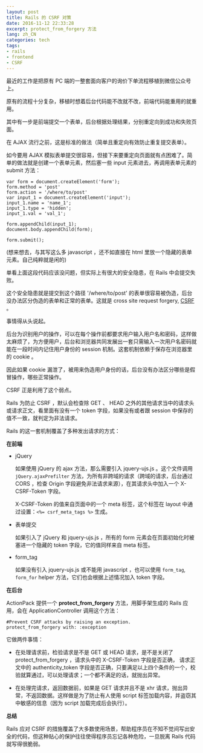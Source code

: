 ```yaml
---
layout: post
title: Rails 的 CSRF 对策
date: 2016-11-12 22:33:28
excerpt: protect_from_forgery 方法
lang: zh_CN
categories: tech
tags:
- rails
- frontend
- CSRF
---
```


最近的工作是把原有 PC 端的一整套面向客户的询价下单流程移植到微信公众号上。

原有的流程十分复杂，移植时想着后台代码能不改就不改，前端代码能重用的就重用。

其中有一步是前端提交一个表单，后台根据处理结果，分别重定向到成功和失败页面。

在 AJAX 流行之前，这是标准的做法（简单且重定向有效防止重复提交表单）。

如今要用 AJAX 模拟表单提交很容易，但接下来要重定向页面就有点困难了。简单的做法就是创建一个表单元素，然后塞一些 input 元素进去，再调用表单元素的 submit 方法：

    var form = document.createElement('form');
    form.method = 'post'
    form.action = '/where/to/post'
    var input_1 = document.createElement('input');
    input_1.name = 'name_1';
    input_1.type = 'hidden';
    input_1.val = 'val_1';
    
    form.appendChild(input_1);
    document.body.appendChild(form);

    form.submit();

(想来想去，与其写这么多 javascript ，还不如直接在 html 里放一个隐藏的表单元素。自己纯粹就是闲的)

单看上面这段代码应该没问题，但实际上有很大的安全隐患，在 Rails 中会提交失败。

这个安全隐患就是提交到这个路径 '/where/to/post' 的表单很容易被伪造，后台没办法区分伪造的表单和正常的表单。这就是 cross site request forgery, [CSRF](https://www.owasp.org/index.php/Cross-Site_Request_Forgery_%28CSRF%29) 。

事情得从头说起。

后台为识别用户的操作，可以在每个操作前都要求用户输入用户名和密码，这样做太麻烦了，为方便用户，后台和浏览器共同发展出一套只需输入一次用户名密码就能在一段时间内记住用户身份的 session 机制。这套机制依赖于保存在浏览器里的 cookie 。

因此如果 cookie 漏泄了，被用来伪造用户身份的话，后台没有办法区分哪些是假冒操作，哪些正常操作。

CSRF 正是利用了这个弱点。

Rails 为防止 CSRF ，默认会检查除 GET 、 HEAD 之外的其他请求当中的请求头或请求正文，看里面有没有一个 token 字段，如果没有或者跟 session 中保存的值不一致，就判定为非法请求。

Rails 的这一套机制覆盖了多种发出请求的方式：

**在前端**

- jQuery

  如果使用 jQuery 的 ajax 方法，那么需要引入 jquery-ujs.js 。这个文件调用 `jQuery.ajaxPrefilter` 方法，为所有非跨域的请求（跨域的请求，后台通过 CORS ，检查 Origin 字段避免非法请求来源），在其请求头中加入一个 X-CSRF-Token 字段。 

  X-CSRF-Token 的值来自页面中的一个 meta 标签，这个标签在 layout 中通过设置：`<%= csrf_meta_tags %>` 生成。

- 表单提交

  如果引入了 jQuery 和 jquery-ujs.js ，所有的 form 元素会在页面初始化时被塞进一个隐藏的 token 字段，它的值同样来自 meta 标签。


- form_tag

  如果没有引入 jquery-ujs.js 或不能用 javascript ，也可以使用 `form_tag`, `form_for` helper 方法，它们也会根据上述情况加入 token 字段。

**在后台**

ActionPack 提供一个 **protect_from_forgery** 方法，用脚手架生成的 Rails 应用，会在 ApplicationController 调用这个方法：

    #Prevent CSRF attacks by raising an exception.
    protect_from_forgery with: :exception

它做两件事情：

- 在处理请求前，检验请求是不是 GET 或 HEAD 请求，是不是关闭了 protect_from_forgery ，请求头中的 X-CSRF-Token 字段是否正确， 请求正文中的 authenticity_token 字段是否正确，只要满足以上四个条件的一个，校验就算通过，可以处理请求；一个都不满足的话，就抛出异常。

- 在处理完请求，返回数据前，如果是 GET 请求并且不是 xhr 请求，抛出异常，不返回数据。这样做是为了防止有人使用 script 标签加载内容，并盗窃其中敏感的信息（因为 script 加载完成后会执行）。


**总结**

Rails 应对 CSRF 的措施覆盖了大多数使用场景，帮助程序员在不知不觉间写出安全的代码，但这种贴心的保护往往使得程序员忘记各种危险，一旦脱离 Rails 代码就写得很脆弱。